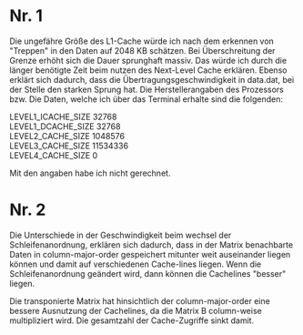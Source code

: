 # Nr. 1
Die ungefähre Größe des L1-Cache würde ich nach dem erkennen von "Treppen" in den Daten auf 2048 KB schätzen. Bei Überschreitung der Grenze erhöht sich die Dauer sprunghaft massiv. Das würde ich durch die länger benötigte Zeit beim nutzen des Next-Level Cache erklären. Ebenso erklärt sich dadurch, dass die Übertragungsgeschwindigkeit in data.dat, bei der Stelle den starken Sprung hat.
Die Herstellerangaben des Prozessors bzw. Die Daten, welche ich über das Terminal erhalte sind die folgenden:


LEVEL1_ICACHE_SIZE                 32768 <br>
LEVEL1_DCACHE_SIZE                 32768 <br>
LEVEL2_CACHE_SIZE                  1048576 <br>
LEVEL3_CACHE_SIZE                  11534336 <br>
LEVEL4_CACHE_SIZE                  0


Mit den angaben habe ich nicht gerechnet.
# Nr. 2
Die Unterschiede in der Geschwindigkeit beim wechsel der Schleifenanordnung, erklären sich dadurch, dass in der Matrix benachbarte Daten in column-major-order gespeichert mitunter weit auseinander liegen können und damit auf verschiedenen Cache-lines liegen. Wenn die Schleifenanordnung geändert wird, dann können die Cachelines "besser" liegen.

Die transponierte Matrix hat hinsichtlich der column-major-order eine bessere Ausnutzung der Cachelines, da die Matrix B column-weise multipliziert wird. Die gesamtzahl der Cache-Zugriffe sinkt damit.